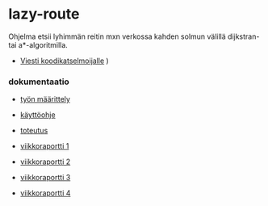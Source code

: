 # lazy-route
Ohjelma etsii lyhimmän reitin mxn verkossa kahden solmun välillä dijkstran- tai a*-algoritmilla.

* [Viesti koodikatselmoijalle](https://github.com/inkeriV/lazy-route/blob/master/documentation/viestiKoodikatselmoijalle.md)
)

### dokumentaatio
* [työn määrittely](https://github.com/inkeriV/lazy-route/blob/master/documentation/definition.md)
* [käyttöohje](https://github.com/inkeriV/lazy-route/blob/master/documentation/manual.md)
* [toteutus](https://github.com/inkeriV/lazy-route/blob/master/documentation/toteutus.md)


* [viikkoraportti 1](https://github.com/inkeriV/lazy-route/blob/master/documentation/vk1.md)
* [viikkoraportti 2](https://github.com/inkeriV/lazy-route/blob/master/documentation/vk2.md)
* [viikkoraportti 3](https://github.com/inkeriV/lazy-route/blob/master/documentation/vk3.md)
* [viikkoraportti 4](https://github.com/inkeriV/lazy-route/blob/master/documentation/vk4.md)


